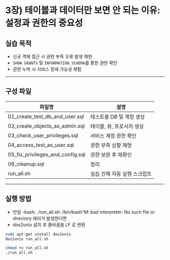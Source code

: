 # 3장) 테이블과 데이터만 보면 안 되는 이유: 설정과 권한의 중요성

## 실습 목적

- 신규 객체 접근 시 권한 부족 오류 발생 재현
- `SHOW GRANTS` 및 `INFORMATION_SCHEMA`를 통한 권한 확인
- 권한 누락 시 서비스 장애 가능성 체험

---

## 구성 파일

| 파일명                            | 설명 |
|---------------------------------|------|
| 01_create_test_db_and_user.sql    | 테스트용 DB 및 계정 생성 |
| 02_create_objects_as_admin.sql   | 테이블, 뷰, 프로시저 생성 |
| 03_check_user_privileges.sql     | 서비스 계정 권한 확인 |
| 04_access_test_as_user.sql       | 권한 부족 상황 재현 |
| 05_fix_privileges_and_config.sql | 권한 보완 후 재확인 |
| 06_cleanup.sql                   | 정리 |
| run_all.sh                       | 실습 전체 자동 실행 스크립트 |

---

## 실행 방법
- 만일 -bash: ./run_all.sh: /bin/bash^M: bad interpreter: No such file or directory 에러가 발생한다면
- dos2unix 설치 후 줄바꿈을 LF 로 변환
  
```bash
sudo apt-get install dos2unix
dos2unix run_all.sh

chmod +x run_all.sh
./run_all.sh
